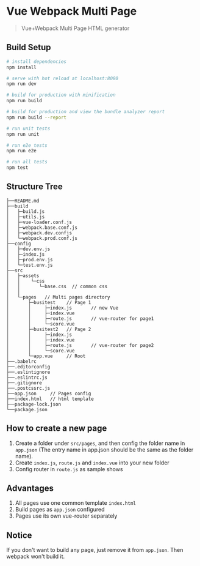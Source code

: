# Vue Webpack Multi Page

> Vue+Webpack Multi Page HTML generator

## Build Setup

``` bash
# install dependencies
npm install

# serve with hot reload at localhost:8080
npm run dev

# build for production with minification
npm run build

# build for production and view the bundle analyzer report
npm run build --report

# run unit tests
npm run unit

# run e2e tests
npm run e2e

# run all tests
npm test
```
## Structure Tree
```
├──README.md
├──build
│   ├─build.js
│   ├─utils.js
│   ├─vue-loader.conf.js
│   ├─webpack.base.conf.js
│   ├─webpack.dev.confjs
│   └─webpack.prod.conf.js
├──config
│   ├─dev.env.js
│   ├─index.js
│   ├─prod.env.js
│   └─test.env.js
├──src
│   ├─assets
│   │    └─css
│   │       └─base.css  // common css
│   │
│   └─pages   // Multi pages directory
│       ├─busitest    // Page 1
│       │     ├─index.js       // new Vue
│       │     ├─index.vue
│       │     ├─route.js       // vue-router for page1
│       │     └─score.vue
│       ├─busitest2   // Page 2
│       │     ├─index.js
│       │     ├─index.vue
│       │     ├─route.js       // vue-router for page2
│       │     └─score.vue
│       └─app.vue     // Root
├──.babelrc
├──.editorconfig
├──.eslintignore
├──.eslintrc.js
├──.gitignore
├──.postcssrc.js
├──app.json     // Pages config
├──index.html   // html template
├──package-lock.json
└──package.json
```
## How to create a new page
1. Create a folder under `src/pages`, and then config the folder name in `app.json` (The entry name in app.json should be the same as the folder name).
2. Create `index.js`, `route.js` and `index.vue` into your new folder
3. Config router in `route.js` as sample shows

## Advantages
1. All pages use one common template `index.html`
2. Build pages as `app.json` configured
3. Pages use its own vue-router separately

## Notice
If you don't want to build any page, just remove it from `app.json`. Then webpack won't build it.
